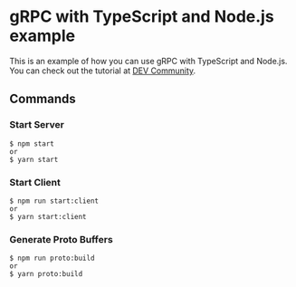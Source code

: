# gRPC with TypeScript and Node.js example

This is an example of how you can use gRPC with TypeScript and Node.js. You can check out the tutorial at [DEV Community](https://dev.to/devaddict/use-grpc-with-node-js-and-typescript-3c58).

## Commands

### Start Server

```
$ npm start
or 
$ yarn start
```

### Start Client

```
$ npm run start:client
or 
$ yarn start:client
```

### Generate Proto Buffers

```
$ npm run proto:build
or 
$ yarn proto:build
```
